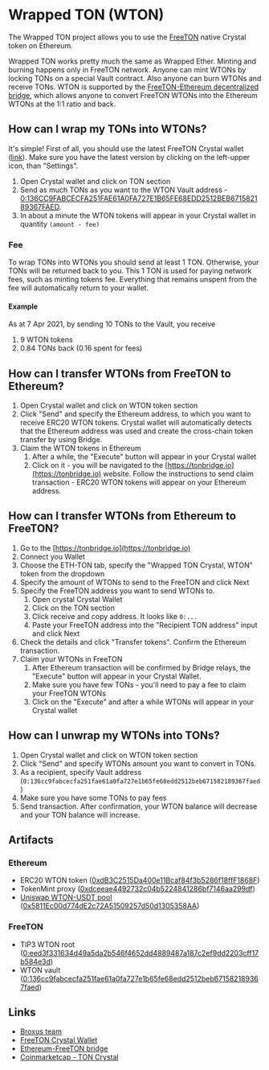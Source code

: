 # Wrapped TON (WTON)

The Wrapped TON project allows you to use the [FreeTON](http://freeton.org/) native Crystal token on Ethereum.

Wrapped TON works pretty much the same as Wrapped Ether. Minting and burning happens only in FreeTON network.
Anyone can mint WTONs by locking TONs on a special Vault contract. Also anyone can burn WTONs and receive TONs.
WTON is supported by the [FreeTON-Ethereum decentralized bridge](http://tonbridge.io/), which allows anyone to
convert FreeTON WTONs into the Ethereum WTONs at the 1:1 ratio and back.

## How can I wrap my TONs into WTONs?

It's simple! First of all, you should use the latest FreeTON Crystal wallet ([link](https://l1.broxus.com/freeton/wallet)).
Make sure you have the latest version by clicking on the left-upper icon, than "Settings".

1. Open Crystal wallet and click on TON section
2. Send as much TONs as you want to the WTON Vault address - 
[0:136CC9FABCECFA251FAE61A0FA727E1B65FE68EDD2512BEB671582189367FAED](https://ton-explorer.com/accounts/0:136CC9FABCECFA251FAE61A0FA727E1B65FE68EDD2512BEB671582189367FAED).
3. In about a minute the WTON tokens will appear in your Crystal wallet in quantity `(amount - fee)`

### Fee

To wrap TONs into WTONs you should send at least 1 TON. Otherwise, your TONs will be returned back to you.
This 1 TON is used for paying network fees, such as minting tokens fee.
Everything that remains unspent from the fee will automatically return to your wallet.

#### Example

As at 7 Apr 2021, by sending 10 TONs to the Vault, you receive

1. 9 WTON tokens
2. 0.84 TONs back (0.16 spent for fees)

## How can I transfer WTONs from FreeTON to Ethereum?

1. Open Crystal wallet and click on WTON token section
2. Click "Send" and specify the Ethereum address, to which you want to receive ERC20 WTON tokens. Crystal wallet will
automatically detects that the Ethereum address was used and create the cross-chain token transfer by using Bridge.
3. Claim the WTON tokens in Ethereum
    1. After a while, the "Execute" button will appear in your Crystal wallet
    2. Click on it - you will be navigated to the [https://tonbridge.io](https://tonbridge.io) website.
    Follow the instructions to send claim transaction - ERC20 WTON tokens will appear on your Ethereum address.

## How can I transfer WTONs from Ethereum to FreeTON?

1. Go to the [https://tonbridge.io](https://tonbridge.io)
2. Connect you Wallet
3. Choose the ETH-TON tab, specify the "Wrapped TON Crystal, WTON" token from the dropdown
4. Specify the amount of WTONs to send to the FreeTON and click Next
5. Specify the FreeTON address you want to send WTONs to.
    1. Open crystal Crystal Wallet
    2. Click on the TON section
    3. Click receive and copy address. It looks like `0:...`
    4. Paste your FreeTON address into the "Recipient TON address" input and click Next
6. Check the details and click "Transfer tokens". Confirm the Ethereum transaction.
7. Claim your WTONs in FreeTON
    1. After Ethereum transaction will be confirmed by Bridge relays, the "Execute" button will appear in your Crystal Wallet.
    2. Make sure you have few TONs - you'll need to pay a fee to claim your FreeTON WTONs
    3. Click on the "Execute" and after a while WTONs will appear in your Crystal wallet

## How can I unwrap my WTONs into TONs?

1. Open Crystal wallet and click on WTON token section
2. Click "Send" and specify WTONs amount you want to convert in TONs.
3. As a recipient, specify Vault address (`0:136cc9fabcecfa251fae61a0fa727e1b65fe68edd2512beb671582189367faed`)
4. Make sure you have some TONs to pay fees
5. Send transaction. After confirmation, your WTON balance will decrease and your TON balance will increase.

## Artifacts

### Ethereum

- ERC20 WTON token ([0xdB3C2515Da400e11Bcaf84f3b5286f18ffF1868F](https://etherscan.io/token/0xdB3C2515Da400e11Bcaf84f3b5286f18ffF1868F))
- TokenMint proxy ([0xdceeae4492732c04b5224841286bf7146aa299df](https://etherscan.io/address/0xdceeae4492732c04b5224841286bf7146aa299df))
- [Uniswap WTON-USDT pool](https://info.uniswap.org/pair/0x5811ec00d774de2c72a51509257d50d1305358aa) ([0x5811Ec00d774dE2c72A51509257d50d1305358AA](https://etherscan.io/address/0x5811ec00d774de2c72a51509257d50d1305358aa))

### FreeTON

- TIP3 WTON root ([0:eed3f331634d49a5da2b546f4652dd4889487a187c2ef9dd2203cff17b584e3d](https://ton-explorer.com/accounts/0:EED3F331634D49A5DA2B546F4652DD4889487A187C2EF9DD2203CFF17B584E3D))
- WTON vault ([0:136cc9fabcecfa251fae61a0fa727e1b65fe68edd2512beb671582189367faed](https://ton-explorer.com/accounts/0:136CC9FABCECFA251FAE61A0FA727E1B65FE68EDD2512BEB671582189367FAED))

## Links

- [Broxus team](https://broxus.com)
- [FreeTON Crystal Wallet](https://l1.broxus.com/freeton/wallet)
- [Ethereum-FreeTON bridge](https://tonbridge.io)
- [Coinmarketcap - TON Crystal](https://coinmarketcap.com/currencies/ton-crystal/)
